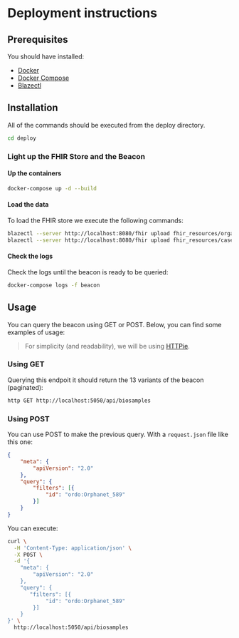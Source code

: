 # Deployment instructions

## Prerequisites

You should have installed:

- [Docker](https://docs.docker.com/engine/install/)
- [Docker Compose](https://docs.docker.com/compose/install/)
- [Blazectl](https://github.com/samply/blazectl)

## Installation

All of the commands should be executed from the deploy directory.

```bash
cd deploy
```

### Light up the FHIR Store and the Beacon

#### Up the containers

```bash
docker-compose up -d --build
```

#### Load the data

To load the FHIR store we execute the following commands:

```bash
blazectl --server http://localhost:8080/fhir upload fhir_resources/organizations 
blazectl --server http://localhost:8080/fhir upload fhir_resources/cases
```

#### Check the logs

Check the logs until the beacon is ready to be queried:

```bash
docker-compose logs -f beacon
```

## Usage

You can query the beacon using GET or POST. Below, you can find some examples of usage:

> For simplicity (and readability), we will be using [HTTPie](https://github.com/httpie/httpie).

### Using GET

Querying this endpoit it should return the 13 variants of the beacon (paginated):

```bash
http GET http://localhost:5050/api/biosamples
```

### Using POST

You can use POST to make the previous query. With a `request.json` file like this one:

```json
{
    "meta": {
        "apiVersion": "2.0"
    },
    "query": {
        "filters": [{
            "id": "ordo:Orphanet_589"
        }]
    }
}

```

You can execute:

```bash
curl \
  -H 'Content-Type: application/json' \
  -X POST \
  -d '{
    "meta": {
        "apiVersion": "2.0"
    },
    "query": {
       "filters": [{
            "id": "ordo:Orphanet_589"
        }]
    }
}' \
  http://localhost:5050/api/biosamples
```